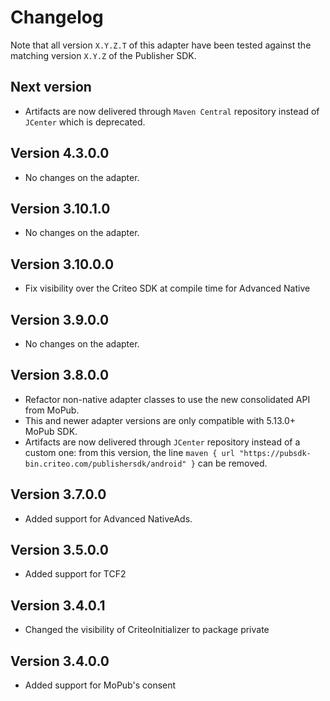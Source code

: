 # Changelog

Note that all version `X.Y.Z.T` of this adapter have been tested against the matching version
`X.Y.Z` of the Publisher SDK.

## Next version
* Artifacts are now delivered through `Maven Central` repository instead of `JCenter` which is 
  deprecated.

## Version 4.3.0.0
* No changes on the adapter.

## Version 3.10.1.0
* No changes on the adapter.

## Version 3.10.0.0
* Fix visibility over the Criteo SDK at compile time for Advanced Native

## Version 3.9.0.0
* No changes on the adapter.

## Version 3.8.0.0
* Refactor non-native adapter classes to use the new consolidated API from MoPub.
* This and newer adapter versions are only compatible with 5.13.0+ MoPub SDK.
* Artifacts are now delivered through `JCenter` repository instead of a custom one: from this
version, the line `maven { url "https://pubsdk-bin.criteo.com/publishersdk/android" }` can be
removed.

## Version 3.7.0.0
* Added support for Advanced NativeAds.

## Version 3.5.0.0
* Added support for TCF2

## Version 3.4.0.1
* Changed the visibility of CriteoInitializer to package private

## Version 3.4.0.0
* Added support for MoPub's consent

